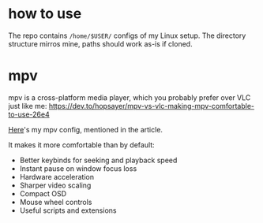# how to use
The repo contains `/home/$USER/` configs of my Linux setup. 
The directory structure mirros mine, paths should work as-is if cloned. 

# mpv
mpv is a cross-platform media player, which you probably prefer over VLC just like me: 
https://dev.to/hopsayer/mpv-vs-vlc-making-mpv-comfortable-to-use-26e4

[Here](https://github.com/hopsayer/personal-linux-configs/tree/main/.config/mpv)'s my mpv config, mentioned in the article. 

It makes it more comfortable than by default:

* Better keybinds for seeking and playback speed
* Instant pause on window focus loss
* Hardware acceleration
* Sharper video scaling
* Compact OSD
* Mouse wheel controls
* Useful scripts and extensions
